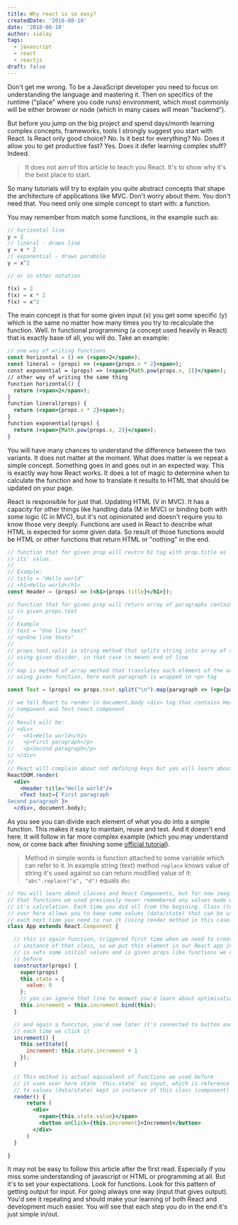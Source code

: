```yaml
---
title: Why react is so easy?
createdDate: '2018-08-10'
date: '2018-08-10'
author: sielay
tags:
  - javascript
  - react
  - reactjs
draft: false
---
```


Don't get me wrong. To be a JavaScript developer you need to focus on understanding the language and mastering it. Then on specifics of the runtime ("place" where you code runs) environment, which most commonly will be either browser or node (which in many cases will mean "backend").

But before you jump on the big project and spend days/month learning complex concepts, frameworks, tools I strongly suggest you start with React. Is React only good choice? No. Is it best for everything? No. Does it allow you to get productive fast? Yes. Does it defer learning complex stuff? Indeed.

> It does not aim of this article to teach you React. It's to show why it's the best place to start.

So many tutorials will try to explain you quite abstract concepts that shape the architecture of applications like MVC. Don't worry about them. You don't need that. You need only one simple concept to start with: a function.

You may remember from match some functions, in the example such as:

```javascript
// horizontal line
y = 2
// lineral - draws line
y = x * 2
// exponential - draws parabole
y = x^2

// or in other notation

f(x) = 2
f(x) = x * 2
f(x) = x^2
```

The main concept is that for some given input (x) you get some specific (y) which is the same no matter how many times you try to recalculate the function. Well. In functional programming (a concept used heavily in React) that is exactly base of all, you will do. Take an example:

```jsx
// one way of writing functions
const horizontal = () => (<span>2</span>);
const lineral = (props) => (<span>{props.x * 2}<span>);
const exponential = (props) => (<span>{Math.pow(props.x, 2)}</span>);
// other way of writing the same thing
function horizontal() {
  return (<span>2</span>);
}
function lineral(props) {
  return (<span>{props.x * 2}<span>);
}
function exponential(props) {
  return (<span>{Math.pow(props.x, 2)}</span>);
}
```

You will have many chances to understand the difference between the two variants. It does not matter at the moment. What does matter is we repeat a simple concept. Something goes in and goes out in an expected way. This is exactly way how React works. It does a lot of magic to determine when to calculate the function and how to translate it results to HTML that should be updated on your page.

React is responsible for just that. Updating HTML (V in MVC). It has a capacity for other things like handling data (M in MVC) or binding both with some logic (C in MVC), but it's not opinionated and doesn't require you to know those very deeply. Functions are used in React to describe what HTML is expected for some given data. So result of those functions would be HTML or other functions that return HTML or "nothing" in the end.

```jsx
// function that for given prop will reutrn h1 tag with prop.title as
// its' value.
//
// Example:
// title = "Hello world"
// <h1>Hello world</h1>
const Header = (props) => (<h1>{props.title}</h1>});

// function that for given prop will return array of paragraphs containg each line
// in given props.text
//
// Example
// text = "One line text"
// <p>One line texts"
//
// props.text.split is string method that splits string into array of strings
// using given divider, in that case \n means end of line
//
// map is method of array method that translates each element of the array
// using given function, here each paragraph is wrapped in <p> tag

const Text = (props) => props.text.split("\n").map(paragraph => (<p>{paragraph}</p>));

// we tell React to render in document.body <div> tag that contains Header React
// component and Text react component
//
// Result will be:
// <div>
//   <h1>Hello world</h1>
//   <p>First paragraph</p>
//   <p>Second paragraph</p>
// </div>
//
// React will complain about not defining keys but you will learn about it later
ReactDOM.render(
  <div>
    <Header title="Hello world"/>
    <Text text={`First paragraph
Second paragraph`}>
  </div>, document.body);
```

As you see you can divide each element of what you do into a simple function. This makes it easy to maintain, reuse and test. And it doesn't end here. It will follow in far more complex example (which you may understand now, or come back after finishing some [official tutorial](https://reactjs.org/tutorial/tutorial.html)).

> Method in simple words is function attached to some variable which can refer to it. In example
> string (text) method `replace` knows value of string it's used against so can return modified
> value of it: `"abc".replace("a", "d")` equals `dbc`

```jsx
// You will learn about classes and React Components, but for now imagine
// that functions we used previously never remembered any values made while
// it's calculation. Each time you did all from the begining. Class (template)
// over here allows you to keep some values (data/state) that can be used
// each next time you need to run it (using render method in this case)
class App extends React.Component {

  // this is again function, triggered first time when we need to create
  // instance of that class, so we put this element in our React app in example
  // is sets some initial values and is given props like functions we discused
  // before
  constructor(props) {
    super(props)
    this.state = {
      value: 0
    };
    // you can ignore that line to moment you'd learn about optimisation
    this.increment = this.increment.bind(this);
  }

  // and again a funciton, you'd see later it's connected to button and triggered
  // each time we click it
  increment() {
    this.setState({
      increment: this.state.increment + 1
    });
  }

  // This method is actual equivalent of functions we used before
  // it uses over here state `this.state` as input, which is reference
  // to values (data/state) kept in instance of this class (component)
  render() {
      return (
        <div>
          <span>{this.state.value}</span>
          <button onClick={this.increment}>Increment</button>
        </div>
      )
  }

}
```

It may not be easy to follow this article after the first read. Especially if you miss some understanding of javascript or HTML or programming at all. But it's to set your expectations. Look for functions. Look for this pattern of getting output for input. For going always one way (input that gives output). You'd see it repeating and should make your learning of both React and development much easier. You will see that each step you do in the end it's just simple in/out.
